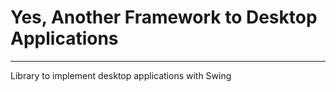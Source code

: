 # Yes, Another Framework to Desktop Applications
-----------------------------------------------------------------------------------------
Library to implement desktop applications with Swing